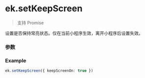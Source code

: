 # ek.setKeepScreen

> <Icon type="success" /> 支持 Promise

设置是否保持常亮状态。仅在当前小程序生效，离开小程序后设置失效。

### 参数

<Props :data="props" options />

### Example

```ts
ek.setKeepScreen({ keepScreenOn: true })
```

<script setup>
const props = [
    {
        name: "keepScreenOn", 
        type: "boolean",
        default: "",
        required: true, 
        desc: "是否保持屏幕常亮", 
        version: "0.1.0",
    },
]
</script>
